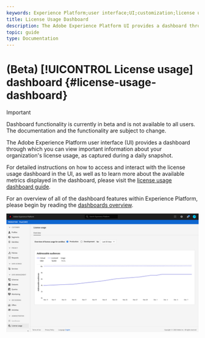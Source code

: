 ```yaml
---
keywords: Experience Platform;user interface;UI;customization;license usage dashboard;dashboard;license usage;entitlement;consumption
title: License Usage Dashboard
description: The Adobe Experience Platform UI provides a dashboard through which you can view important information about your organization's license usage. 
topic: guide
type: Documentation
---
```


# (Beta) [!UICONTROL License usage] dashboard {#license-usage-dashboard}

>[!IMPORTANT]
>
>Dashboard functionality is currently in beta and is not available to all users. The documentation and the functionality are subject to change.

The Adobe Experience Platform user interface (UI) provides a dashboard through which you can view important information about your organization's license usage, as captured during a daily snapshot. 

For detailed instructions on how to access and interact with the license usage dashboard in the UI, as well as to learn more about the available metrics displayed in the dashboard, please visit the [license usage dashboard guide](../dashboards/guides/license-usage.md).  

For an overview of all of the dashboard features within Experience Platform, please begin by reading the [dashboards overview](../../dashboards/home.md).

![](images/license-usage-dashboard/dashboard-overview.png)